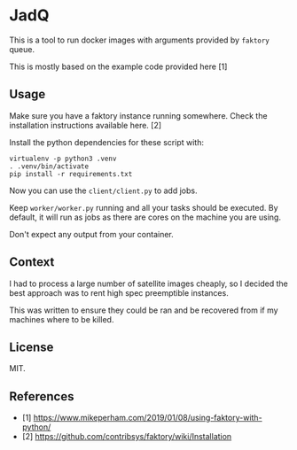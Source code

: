 # JadQ

This is a tool to run docker images with arguments provided by `faktory`
queue.

This is mostly based on the example code provided here [1]

## Usage

Make sure you have a faktory instance running somewhere. Check the installation
instructions available here. [2]

Install the python dependencies for these script with:

```
virtualenv -p python3 .venv
. .venv/bin/activate
pip install -r requirements.txt
```

Now you can use the `client/client.py` to add jobs.

Keep `worker/worker.py` running and all your tasks should be executed. By
default, it will run as jobs as there are cores on the machine you are using.

Don't expect any output from your container.

## Context

I had to process a large number of satellite images cheaply, so I decided
the best approach was to rent high spec preemptible instances.

This was written to ensure they could be ran and be recovered from if my
machines where to be killed.

## License

MIT.

## References

* [1] https://www.mikeperham.com/2019/01/08/using-faktory-with-python/
* [2] https://github.com/contribsys/faktory/wiki/Installation
